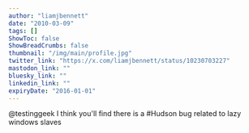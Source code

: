```yaml
---
author: "liamjbennett"
date: "2010-03-09"
tags: []
ShowToc: false
ShowBreadCrumbs: false
thumbnail: "/img/main/profile.jpg"
twitter_link: "https://x.com/liamjbennett/status/10230703227"
mastodon_link: ""
bluesky_link: ""
linkedin_link: ""
expiryDate: "2016-01-01"
---
```


@testinggeek I think you'll find there is a #Hudson bug related to lazy windows slaves

